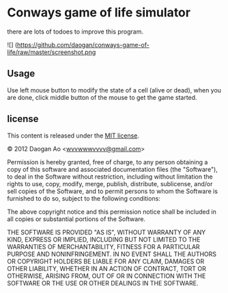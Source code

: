 # Conways game of life simulator
there are lots of todoes to improve this program.

![] (https://github.com/daogan/conways-game-of-life/raw/master/screenshot.png

## Usage

Use left mouse button to modify the state of a cell (alive or dead),
when you are done, click middle button of the mouse to get the game started.

## license

This content is released under the 
[MIT license](http://www.opensource.org/licenses/mit-license.php).

&copy; 2012 Daogan Ao &lt;wvvwwwvvvv@gmail.com&gt;

Permission is hereby granted, free of charge, to any person obtaining a copy of this software and associated documentation files (the "Software"), to deal in the Software without restriction, including without limitation the rights to use, copy, modify, merge, publish, distribute, sublicense, and/or sell copies of the Software, and to permit persons to whom the Software is furnished to do so, subject to the following conditions:

The above copyright notice and this permission notice shall be included in all copies or substantial portions of the Software.

THE SOFTWARE IS PROVIDED "AS IS", WITHOUT WARRANTY OF ANY KIND, EXPRESS OR IMPLIED, INCLUDING BUT NOT LIMITED TO THE WARRANTIES OF MERCHANTABILITY, FITNESS FOR A PARTICULAR PURPOSE AND NONINFRINGEMENT. IN NO EVENT SHALL THE AUTHORS OR COPYRIGHT HOLDERS BE LIABLE FOR ANY CLAIM, DAMAGES OR OTHER LIABILITY, WHETHER IN AN ACTION OF CONTRACT, TORT OR OTHERWISE, ARISING FROM, OUT OF OR IN CONNECTION WITH THE SOFTWARE OR THE USE OR OTHER DEALINGS IN THE SOFTWARE.
